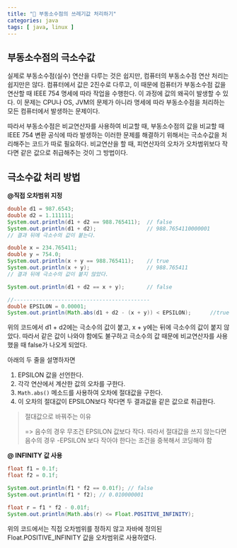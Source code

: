 ```yaml
---
title: "🍵 부동소수점의 쓰레기값 처리하기"
categories: java
tags: [ java, linux ]
---
```


## 부동소수점의 극소수값

실제로 부동소수점(실수) 연산을 다루는 것은 쉽지만, 컴퓨터의 부동소수점 연산 처리는 쉽지만은 않다. 컴퓨터에서 값은 2진수로 다루고, 이 때문에 컴퓨터가 부동소수점 값을 연산할 때 IEEE 754 명세에 따라 작업을 수행한다. 이 과정에 값의 왜곡이 발생할 수 있다. 이 문제는 CPU나 OS, JVM의 문제가 아니라 명세에 따라 부동소수점을 처리하는 모든 컴퓨터에서 발생하는 문제이다.  

따라서 부동소수점은 비교연산자를 사용하여 비교할 때, 부동소수점의 값을 비교할 때 IEEE 754 변환 공식에 따라 발생하는 이러한 문제를 해결하기 위해서는 극소수값을 처리해주는 코드가 따로 필요하다. 비교연산을 할 때, 피연산자의 오차가 오차범위보다 작다면 같은 값으로 취급해주는 것이 그 방법이다.



## 극소수값 처리 방법 

**@직접 오차범위 지정**

```java
double d1 = 987.6543;
double d2 = 1.111111;
System.out.println(d1 + d2 == 988.765411);	// false
System.out.println(d1 + d2);				// 988.7654110000001
// 결과 뒤에 극소수의 값이 붙는다.

double x = 234.765411;
double y = 754.0;
System.out.println(x + y == 988.765411);	// true
System.out.println(x + y);					// 988.765411
// 결과 뒤에 극소수의 값이 붙지 않았다.

System.out.println(d1 + d2 == x + y); 		// false

//-------------------------------------------
double EPSILON = 0.00001;
System.out.println(Math.abs(d1 + d2 - (x + y)) < EPSILON);		//true
```

위의 코드에서 d1 + d2에는 극소수의 값이 붙고,  x + y에는 뒤에 극소수의 값이 붙지 않았다. 따라서 같은 값이 나와야 함에도 불구하고 극소수의 값 때문에 비교연산자를 사용했을 때 false가 나오게 되었다.  

아래의 두 줄을 설명하자면

1. EPSILON  값을 선언한다. 
2. 각각 연산에서 계산한 값의 오차를 구한다.
3. `Math.abs()` 메소드를 사용하여 오차에 절대값을 구한다. 
4. 이 오차의 절대값이 EPSILON보다 작다면 두 결과값을 같은 값으로 취급한다.

> 절대값으로 바꿔주는 이유
>
> => 음수의 경우 무조건 EPSILON 값보다 작다. 따라서 절대값을 쓰지 않는다면 음수의 경우 -EPSILON 보다 작아야 한다는 조건을 중복해서 코딩해야 함 

**@ INFINITY 값 사용**

```java
float f1 = 0.1f;
float f2 = 0.1f;

System.out.println(f1 * f2 == 0.01f); // false
System.out.println(f1 * f2); // 0.010000001

float r = f1 * f2 - 0.01f;
System.out.println(Math.abs(r) <= Float.POSITIVE_INFINITY);
```

위의 코드에서는 직접 오차범위를 정하지 않고 자바에 정의된 Float.POSITIVE_INFINITY 값을 오차범위로 사용하였다.
